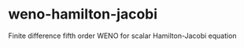 weno-hamilton-jacobi
====================

Finite difference fifth order WENO for scalar Hamilton-Jacobi equation
